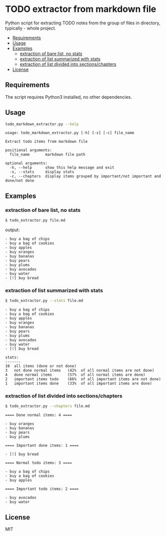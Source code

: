 # TODO extractor from markdown file
Python script for extracting TODO notes from the group of files in directory, typically - whole project.


- [Requirements](#requirements)
- [Usage](#usage)
- [Examples](#examples)
  - [extraction of bare list, no stats](#extraction-of-bare-list-no-stats)
  - [extraction of list summarized with stats](#extraction-of-list-summarized-with-stats)
  - [extraction of list divided into sections/chapters](#extraction-of-list-divided-into-sectionschapters)
- [License](#license)



## Requirements
The script requires Python3 installed, no other dependencies.

## Usage
```sh
todo_markdown_extractor.py --help
```

```
usage: todo_markdown_extractor.py [-h] [-s] [-c] file_name

Extract todo items from markdown file

positional arguments:
  file_name       markdown file path

optional arguments:
  -h, --help      show this help message and exit
  -s, --stats     display stats
  -c, --chapters  display items grouped by important/not important and done/not done
```

## Examples

### extraction of bare list, no stats
```sh
$ todo_extractor.py file.md
```

output:
```
- buy a bag of chips
- buy a bag of cookies
- buy apples
- buy oranges
- buy bananas
- buy pears
- buy plums
- buy avocados
- buy water 
- [!] buy bread
```

### extraction of list summarized with stats
```sh
$ todo_extractor.py --stats file.md
```

```
- buy a bag of chips
- buy a bag of cookies
- buy apples
- buy oranges
- buy bananas
- buy pears
- buy plums
- buy avocados
- buy water 
- [!] buy bread

stats:
-------
10  all items (done or not done)
3   not done normal items   (42%  of all normal items are not done)
4   done normal items       (57%  of all normal items are done)
2   important items todo    (66%  of all important items are not done)
1   important items done    (33%  of all important items are done)
```
### extraction of list divided into sections/chapters
```sh
$ todo_extractor.py --chapters file.md
```

```
==== Done normal items: 4 ====

- buy oranges
- buy bananas
- buy pears
- buy plums

==== Important done items: 1 ====

- [!] buy bread

==== Normal todo items: 3 ====

- buy a bag of chips
- buy a bag of cookies
- buy apples

==== Important todo items: 2 ====

- buy avocados
- buy water 
```
## License
MIT

